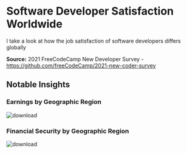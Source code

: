 # Software Developer Satisfaction Worldwide
I take a look at how the job satisfaction of software developers differs globally

**Source:** 2021 FreeCodeCamp New Developer Survey - https://github.com/freeCodeCamp/2021-new-coder-survey

## Notable Insights
### Earnings by Geographic Region
![download](https://user-images.githubusercontent.com/37257304/163645816-2589ab67-b587-4a07-9e42-93fbde4773fd.png)
### Financial Security by Geographic Region
![download](https://user-images.githubusercontent.com/37257304/163645987-fe21621d-ff7b-4cdc-91ed-a6d03419198f.png)
